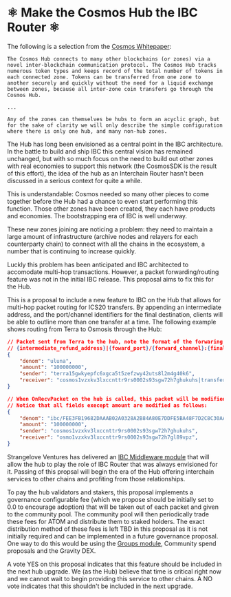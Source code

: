 <!-- markdown-link-check-disable -->
# ⚛️ Make the Cosmos Hub the IBC Router ⚛️

The following is a selection from the [Cosmos Whitepaper](https://v1.cosmos.network/resources/whitepaper):

```
The Cosmos Hub connects to many other blockchains (or zones) via a novel inter-blockchain communication protocol. The Cosmos Hub tracks numerous token types and keeps record of the total number of tokens in each connected zone. Tokens can be transferred from one zone to another securely and quickly without the need for a liquid exchange between zones, because all inter-zone coin transfers go through the Cosmos Hub.

...

Any of the zones can themselves be hubs to form an acyclic graph, but for the sake of clarity we will only describe the simple configuration where there is only one hub, and many non-hub zones.
```

The Hub has long been envisioned as a central point in the IBC architecture. In the battle to build and ship IBC this central vision has remained unchanged, but with so much focus on the need to build out other zones with real economies to support this network (the CosmosSDK is the result of this effort), the idea of the hub as an Interchain Router hasn't been discussed in a serious context for quite a while.

This is understandable: Cosmos needed so many other pieces to come together before the Hub had a chance to even start performing this function. Those other zones have been created, they each have products and economies. The bootstrapping era of IBC is well underway.

These new zones joining are noticing a problem: they need to maintain a large amount of infrastructure (archive nodes and relayers for each counterparty chain) to connect with all the chains in the ecosystem, a number that is continuing to increase quickly.

Luckly this problem has been anticipated and IBC architected to accomodate multi-hop transactions. However, a packet forwarding/routing feature was not in the initial IBC release. This proposal aims to fix this for the Hub.

This is a proposal to include a new feature to IBC on the Hub that allows for multi-hop packet routing for ICS20 transfers. By appending an intermediate address, and the port/channel identifiers for the final destination, clients will be able to outline more than one transfer at a time. The following example shows routing from Terra to Osmosis through the Hub:

```json
// Packet sent from Terra to the hub, note the format of the forwaring info
// {intermediate_refund_address}|{foward_port}/{forward_channel}:{final_destination_address}
{
    "denom": "uluna",
    "amount": "100000000",
    "sender": "terra15gwkyepfc6xgca5t5zefzwy42uts8l2m4g40k6",
    "receiver": "cosmos1vzxkv3lxccnttr9rs0002s93sgw72h7ghukuhs|transfer/channel-141:osmo1vzxkv3lxccnttr9rs0002s93sgw72h7gl89vpz",
}

// When OnRecvPacket on the hub is called, this packet will be modified for fowarding to transfer/channel-141.
// Notice that all fields execept amount are modified as follows:
{
    "denom": "ibc/FEE3FB19682DAAAB02A0328A2B84A80E7DDFE5BA48F7D2C8C30AAC649B8DD519",
    "amount": "100000000",
    "sender": "cosmos1vzxkv3lxccnttr9rs0002s93sgw72h7ghukuhs",
    "receiver": "osmo1vzxkv3lxccnttr9rs0002s93sgw72h7gl89vpz",
}
```

Strangelove Ventures has delivered an [IBC Middleware module](https://github.com/cosmos/ibc-go/pull/373) that will allow the hub to play the role of IBC Router that was always envisioned for it. Passing of this propsal will begin the era of the Hub offering interchain services to other chains and profiting from those relationships.

To pay the hub validators and stakers, this proposal implements a governance configurable fee (which we propose should be initially set to 0.0 to encourage adoption) that will be taken out of each packet and given to the community pool. The community pool will then periodically trade these fees for ATOM and distribute them to staked holders. The exact distribution method of these fees is left TBD in this proposal as it is not initially required and can be implemented in a future governance proposal. One way to do this would be using the [Groups module](https://docs.cosmos.network/main/architecture/adr-042-group-module.html), Community spend proposals and the Gravity DEX.

A vote YES on this proposal indicates that this feature should be included in the next hub upgrade. We (as the Hub) believe that time is critical right now and we cannot wait to begin providing this service to other chains. A NO vote indicates that this shouldn't be included in the next upgrade.
<!-- markdown-link-check-enable -->
